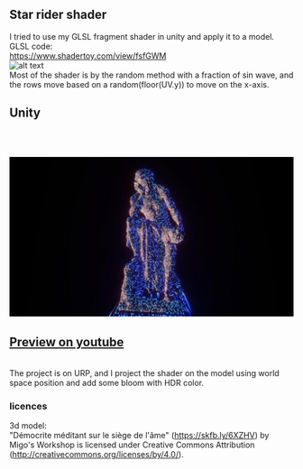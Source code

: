 ## Star rider shader

I tried to use my GLSL fragment shader in unity and apply it to a model.
<br>
GLSL code:
<br>
https://www.shadertoy.com/view/fsfGWM
<br>
![alt text](https://github.com/ahmaderfani12/StarRider-shader/blob/main/GLSL_preview.gif?raw=true)
<br>
Most of the shader is by the random method with a fraction of sin wave, and the rows move based on a random(floor(UV.y)) to move on the x-axis.
<br>
## Unity
<br>
<br>

![alt text](https://github.com/ahmaderfani12/StarRider-shader/blob/main/unity_preview.jpg)
<br>
## [Preview on youtube](https://www.youtube.com/watch?v=dvlMRb8_ugw "link title")
<br>
The project is on URP, and I project the shader on the model using world space position and add some bloom with HDR color.

### licences
3d model:
<br>
"Démocrite méditant sur le siège de l'âme" (https://skfb.ly/6XZHV) by Migo's Workshop is licensed under Creative Commons Attribution (http://creativecommons.org/licenses/by/4.0/).
